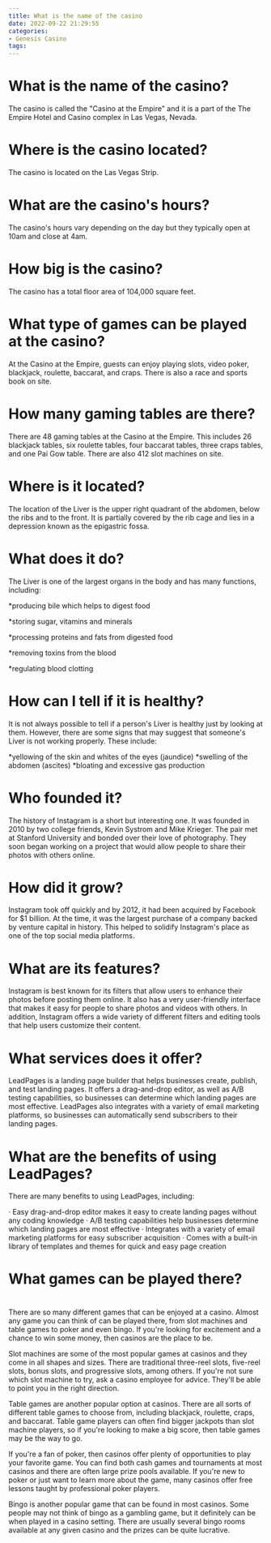 ```yaml
---
title: What is the name of the casino
date: 2022-09-22 21:29:55
categories:
- Genesis Casino
tags:
---
```



#  What is the name of the casino?

The casino is called the "Casino at the Empire" and it is a part of the The Empire Hotel and Casino complex in Las Vegas, Nevada.

# Where is the casino located?

The casino is located on the Las Vegas Strip.

# What are the casino's hours?

The casino's hours vary depending on the day but they typically open at 10am and close at 4am.

# How big is the casino?

The casino has a total floor area of 104,000 square feet.

# What type of games can be played at the casino?

At the Casino at the Empire, guests can enjoy playing slots, video poker, blackjack, roulette, baccarat, and craps. There is also a race and sports book on site.

# How many gaming tables are there?

There are 48 gaming tables at the Casino at the Empire. This includes 26 blackjack tables, six roulette tables, four baccarat tables, three craps tables, and one Pai Gow table. There are also 412 slot machines on site.

#  Where is it located?

The location of the Liver is the upper right quadrant of the abdomen, below the ribs and to the front. It is partially covered by the rib cage and lies in a depression known as the epigastric fossa.



# What does it do?

The Liver is one of the largest organs in the body and has many functions, including:



*producing bile which helps to digest food

*storing sugar, vitamins and minerals

*processing proteins and fats from digested food

*removing toxins from the blood

*regulating blood clotting



# How can I tell if it is healthy?
It is not always possible to tell if a person's Liver is healthy just by looking at them. However, there are some signs that may suggest that someone's Liver is not working properly. These include:

 *yellowing of the skin and whites of the eyes (jaundice)
*swelling of the abdomen (ascites)
*bloating and excessive gas production

#  Who founded it?



The history of Instagram is a short but interesting one. It was founded in 2010 by two college friends, Kevin Systrom and Mike Krieger. The pair met at Stanford University and bonded over their love of photography. They soon began working on a project that would allow people to share their photos with others online.

# How did it grow?


Instagram took off quickly and by 2012, it had been acquired by Facebook for $1 billion. At the time, it was the largest purchase of a company backed by venture capital in history. This helped to solidify Instagram's place as one of the top social media platforms.

# What are its features?


Instagram is best known for its filters that allow users to enhance their photos before posting them online. It also has a very user-friendly interface that makes it easy for people to share photos and videos with others. In addition, Instagram offers a wide variety of different filters and editing tools that help users customize their content.

#  What services does it offer?

LeadPages is a landing page builder that helps businesses create, publish, and test landing pages. It offers a drag-and-drop editor, as well as A/B testing capabilities, so businesses can determine which landing pages are most effective. LeadPages also integrates with a variety of email marketing platforms, so businesses can automatically send subscribers to their landing pages.

# What are the benefits of using LeadPages?

There are many benefits to using LeadPages, including:

· Easy drag-and-drop editor makes it easy to create landing pages without any coding knowledge
· A/B testing capabilities help businesses determine which landing pages are most effective
· Integrates with a variety of email marketing platforms for easy subscriber acquisition
· Comes with a built-in library of templates and themes for quick and easy page creation

#  What games can be played there?

#

There are so many different games that can be enjoyed at a casino. Almost any game you can think of can be played there, from slot machines and table games to poker and even bingo. If you're looking for excitement and a chance to win some money, then casinos are the place to be.

Slot machines are some of the most popular games at casinos and they come in all shapes and sizes. There are traditional three-reel slots, five-reel slots, bonus slots, and progressive slots, among others. If you're not sure which slot machine to try, ask a casino employee for advice. They'll be able to point you in the right direction.

Table games are another popular option at casinos. There are all sorts of different table games to choose from, including blackjack, roulette, craps, and baccarat. Table game players can often find bigger jackpots than slot machine players, so if you're looking to make a big score, then table games may be the way to go.

If you're a fan of poker, then casinos offer plenty of opportunities to play your favorite game. You can find both cash games and tournaments at most casinos and there are often large prize pools available. If you're new to poker or just want to learn more about the game, many casinos offer free lessons taught by professional poker players.

Bingo is another popular game that can be found in most casinos. Some people may not think of bingo as a gambling game, but it definitely can be when played in a casino setting. There are usually several bingo rooms available at any given casino and the prizes can be quite lucrative.